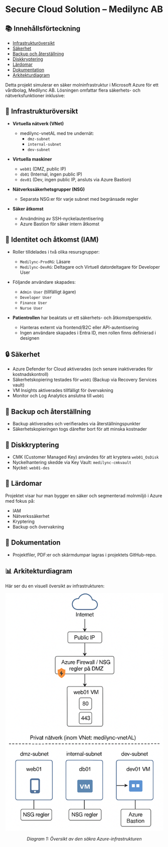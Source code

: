 # Secure Cloud Solution – Medilync AB


## 📚 Innehållsförteckning

- [Infrastrukturöversikt](#infrastrukturöversikt)
- [Säkerhet](#säkerhet)
- [Backup och återställning](#backup-och-återställning)
- [Diskkryptering](#diskkryptering)
- [Lärdomar](#lärdomar)
- [Dokumentation](#dokumentation)
- [Arkitekturdiagram](#arkitekturdiagram)


Detta projekt simulerar en säker molninfrastruktur i Microsoft Azure för ett vårdbolag, Medilync AB. Lösningen omfattar flera säkerhets- och nätverksfunktioner inklusive:

## 🔐 Infrastrukturöversikt

- **Virtuella nätverk (VNet)**
  - medilync-vnetAL med tre undernät:
    - `dmz-subnet`
    - `internal-subnet`
    - `dev-subnet`

- **Virtuella maskiner**
  - `web01` (DMZ, public IP)
  - `db01` (Internal, ingen public IP)
  - `dev01` (Dev, ingen public IP, ansluts via Azure Bastion)

- **Nätverkssäkerhetsgrupper (NSG)**
  - Separata NSG:er för varje subnet med begränsade regler

- **Säker åtkomst**
  - Användning av SSH-nyckelautentisering
  - Azure Bastion för säker intern åtkomst

## 👤 Identitet och åtkomst (IAM)

- Roller tilldelades i två olika resursgrupper:
  - `Medilync-ProdRG`: Läsare
  - `Medilync-DevRG`: Deltagare och Virtuell datordeltagare för Developer User

- Följande användare skapades:
  - `Admin User` (tillfälligt ägare)
  - `Developer User`
  - `Finance User`
  - `Nurse User`

- **Patientrollen** har beaktats ur ett säkerhets- och åtkomstperspektiv.
  - Hanteras externt via frontend/B2C eller API-autentisering
  - Ingen användare skapades i Entra ID, men rollen finns definierad i designen

## 🔒 Säkerhet

- Azure Defender for Cloud aktiverades (och senare inaktiverades för kostnadskontroll)
- Säkerhetskopiering testades för `web01` (Backup via Recovery Services vault)
- VM Insights aktiverades tillfälligt för övervakning
- Monitor och Log Analytics anslutna till `web01`

## 💾 Backup och återställning

- Backup aktiverades och verifierades via återställningspunkter
- Säkerhetskopieringen togs därefter bort för att minska kostnader

## 🔑 Diskkryptering

- CMK (Customer Managed Key) användes för att kryptera `web01_OsDisk`
- Nyckelhantering skedde via Key Vault: `medilync-cmkvault`
- Nyckel: `web01-des`

## 🧠 Lärdomar

Projektet visar hur man bygger en säker och segmenterad molnmiljö i Azure med fokus på:
- IAM
- Nätverkssäkerhet
- Kryptering
- Backup och övervakning

## 📁 Dokumentation

- Projektfiler, PDF:er och skärmdumpar lagras i projektets GitHub-repo.

## 📊 Arkitekturdiagram

Här ser du en visuell översikt av infrastrukturen:

![Arkitekturdiagram](architecture-diagrams/secure-azure-infrastructure.png)

<p align="center"><em>Diagram 1: Översikt av den säkra Azure-infrastrukturen</em></p>


